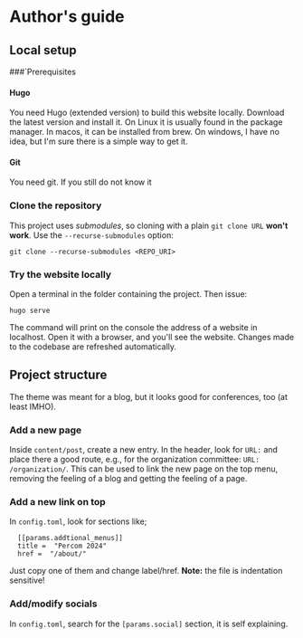 # Author's guide

## Local setup

###`Prerequisites

#### Hugo

You need Hugo (extended version) to build this website locally.
Download the latest version and install it.
On Linux it is usually found in the package manager.
In macos, it can be installed from brew.
On windows, I have no idea, but I'm sure there is a simple way to get it.

#### Git

You need git. If you still do not know it

### Clone the repository

This project uses *submodules*, so cloning with a plain `git clone URL` **won't work**.
Use the `--recurse-submodules` option:

```
git clone --recurse-submodules <REPO_URI>
```

### Try the website locally

Open a terminal in the folder containing the project. Then issue:
```
hugo serve
```
The command will print on the console the address of a website in localhost.
Open it with a browser, and you'll see the website.
Changes made to the codebase are refreshed automatically.

## Project structure

The theme was meant for a blog, but it looks good for conferences, too (at least IMHO).

### Add a new page

Inside `content/post`, create a new entry.
In the header, look for `URL:` and place there a good route, e.g., for the organization committee: `URL: /organization/`.
This can be used to link the new page on the top menu, removing the feeling of a blog and getting the feeling of a page.

### Add a new link on top

In `config.toml`, look for sections like;

```
  [[params.addtional_menus]]
  title =  "Percom 2024"
  href =  "/about/"
```

Just copy one of them and change label/href. **Note:** the file is indentation sensitive!


### Add/modify socials
In `config.toml`, search for the `[params.social]` section, it is self explaining.
